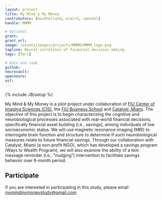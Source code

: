 ```yaml
---
layout: project
title: My Mind & My Money
contributors: [msutherland, alaird, rpoudel]
handle: MMMM

# Optional
grant:
grant_url:
image: /assets/images/projects/MMMM/MMMM_logo.png
tagline: Neural correlates of financial decision making.
tags: [fmri]

# Data and code
github:
neurovault:
openneuro:
osf:
---
```

{% include JB/setup %}

My Mind & My Money is a pilot project under collaboration of [FIU Center of Imaging Sciences (CIS)](http://cismri.fiu.edu), the [FIU Business School](https://business.fiu.edu) and [Catalyst, Miami](https://catalystmiami.org). The objective of this project is to begin characterizing the cognitive and neurobiological processes associated with real-world financial decisions, specifically financial asset building (i.e., savings), among individuals of low socioeconomic status. We will use magnetic resonance imaging (MRI) to interrogate brain function and structure to determine if such neurobiological measures relate to future financial savings. Through our collaboration with Catalyst, Miami (a non-profit NGO), which has developed a savings program (Ways to Wealth Program), we will also examine the ability of a text message reminder (i.e., “nudging”) intervention to facilitate savings behavior over 6-month period.


## Participate
If you are interested in participating in this study, please email mymindmymoneystudy@gmail.com.
